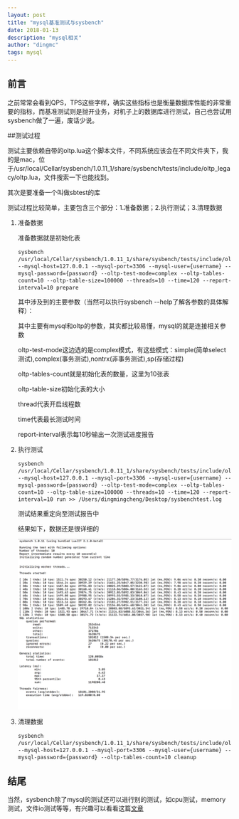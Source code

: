 ```yaml
---
layout: post
title: "mysql基准测试与sysbench"
date: 2018-01-13
description: "mysql相关"
author: "dingmc"
tags: mysql
---
```


## 前言

之前常常会看到QPS，TPS这些字样，确实这些指标也是衡量数据库性能的非常重要的指标，而基准测试则是抛开业务，对机子上的数据库进行测试，自己也尝试用sysbench做了一遍，废话少说。

##测试过程

测试主要依赖自带的oltp.lua这个脚本文件，不同系统应该会在不同文件夹下，我的是mac，位于/usr/local/Cellar/sysbench/1.0.11_1/share/sysbench/tests/include/oltp_legacy/oltp.lua，文件搜索一下也能找到。

其次是要准备一个叫做sbtest的库

测试过程比较简单，主要包含三个部分：1.准备数据；2.执行测试；3.清理数据

1. 准备数据

   准备数据就是初始化表

   ``` shell
   sysbench /usr/local/Cellar/sysbench/1.0.11_1/share/sysbench/tests/include/oltp_legacy/oltp.lua --mysql-host=127.0.0.1 --mysql-port=3306 --mysql-user={username} --mysql-password={password} --oltp-test-mode=complex --oltp-tables-count=10 --oltp-table-size=100000 --threads=10 --time=120 --report-interval=10 prepare
   ```

   其中涉及到的主要参数（当然可以执行sysbench --help了解各参数的具体解释）：

   其中主要有mysql和oltp的参数，其实都比较易懂，mysql的就是连接相关参数

   oltp-test-mode这边选的是complex模式，有这些模式：simple(简单select测试),complex(事务测试),nontrx(非事务测试),sp(存储过程) 

   oltp-tables-count就是初始化表的数量，这里为10张表

   oltp-table-size初始化表的大小

   thread代表开启线程数

   time代表最长测试时间

   report-interval表示每10秒输出一次测试进度报告

2. 执行测试

   ``` shell
   sysbench /usr/local/Cellar/sysbench/1.0.11_1/share/sysbench/tests/include/oltp_legacy/oltp.lua --mysql-host=127.0.0.1 --mysql-port=3306 --mysql-user={username} --mysql-password={password} --oltp-test-mode=complex --oltp-tables-count=10 --oltp-table-size=100000 --threads=10 --time=120 --report-interval=10 run >> /Users/dingmingcheng/Desktop/sysbenchtest.log
   ```

   测试结果重定向至测试报告中

   结果如下，数据还是很详细的

   ![](/img/in-post/mysql-sysbench/pic1.png)

3. 清理数据

   ``` shell
   sysbench /usr/local/Cellar/sysbench/1.0.11_1/share/sysbench/tests/include/oltp_legacy/oltp.lua --mysql-host=127.0.0.1 --mysql-port=3306 --mysql-user={username} --mysql-password={password} --oltp-tables-count=10 cleanup
   ```

## 结尾

当然，sysbench除了mysql的测试还可以进行别的测试，如cpu测试，memory测试，文件io测试等等，有兴趣可以看看这篇[文章](https://www.cnblogs.com/chenmh/p/5866058.html)